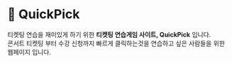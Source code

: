 # 🍇 QuickPick
티켓팅 연습을 재미있게 하기 위한 **티켓팅 연습게임 사이트, QuickPick** 입니다.
<br />
콘서트 티켓팅 부터 수강 신청까지 빠르게 클릭하는것을 연습하고 싶은 사람들을 위한 웹페이지 입니다.
